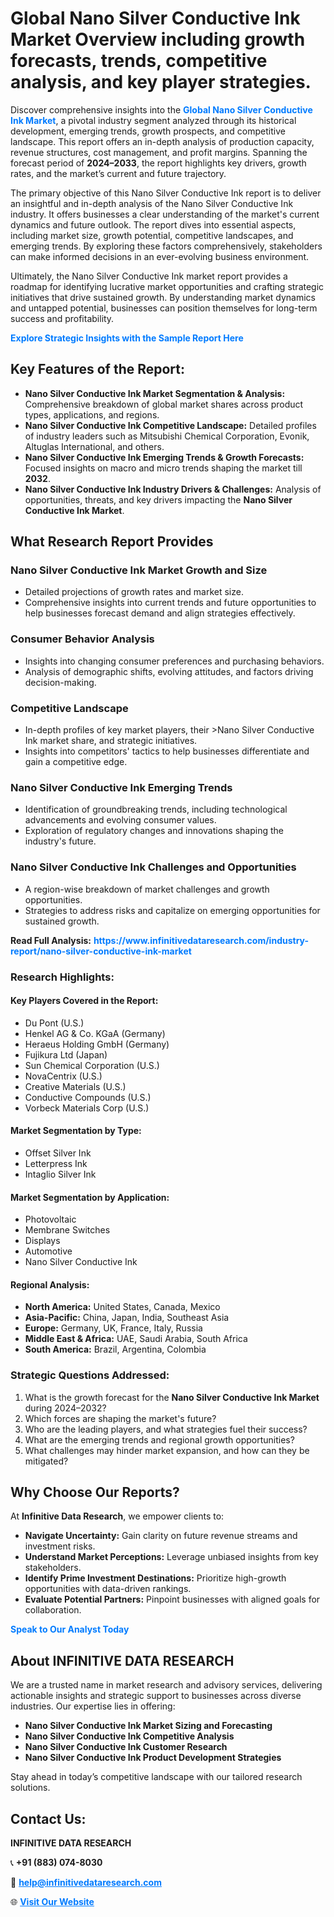<h1>Global Nano Silver Conductive Ink Market Overview including growth forecasts, trends, competitive analysis, and key player strategies.</h1>
<p>
Discover comprehensive insights into the 
<a href="https://www.infinitivedataresearch.com/industry-report/nano-silver-conductive-ink-market" rel="dofollow" style="color: #007BFF; text-decoration: none;"><strong>Global Nano Silver Conductive Ink Market</strong></a>, a pivotal industry segment analyzed through its historical development, emerging trends, growth prospects, and competitive landscape. This report offers an in-depth analysis of production capacity, revenue structures, cost management, and profit margins. Spanning the forecast period of <strong>2024–2033</strong>, the report highlights key drivers, growth rates, and the market’s current and future trajectory.
</p>
<p>
The primary objective of this Nano Silver Conductive Ink report is to deliver an insightful and in-depth analysis of the Nano Silver Conductive Ink industry. It offers businesses a clear understanding of the market's current dynamics and future outlook. The report dives into essential aspects, including market size, growth potential, competitive landscapes, and emerging trends. By exploring these factors comprehensively, stakeholders can make informed decisions in an ever-evolving business environment.
</p>
<p>
Ultimately, the Nano Silver Conductive Ink market report provides a roadmap for identifying lucrative market opportunities and crafting strategic initiatives that drive sustained growth. By understanding market dynamics and untapped potential, businesses can position themselves for long-term success and profitability.
</p>
<p>
<a href="https://www.infinitivedataresearch.com/request-sample/reportId=107358" style="color: #007BFF; text-decoration: none;"><strong>Explore Strategic Insights with the Sample Report Here</strong></a>
</p>

<h2>Key Features of the Report:</h2>
<ul>
<li><strong>Nano Silver Conductive Ink Market Segmentation & Analysis:</strong> Comprehensive breakdown of global market shares across product types, applications, and regions.</li>
<li><strong>Nano Silver Conductive Ink Competitive Landscape:</strong> Detailed profiles of industry leaders such as Mitsubishi Chemical Corporation, Evonik, Altuglas International, and others.</li>
<li><strong>Nano Silver Conductive Ink Emerging Trends & Growth Forecasts:</strong> Focused insights on macro and micro trends shaping the market till <strong>2032</strong>.</li>
<li><strong>Nano Silver Conductive Ink Industry Drivers & Challenges:</strong> Analysis of opportunities, threats, and key drivers impacting the <strong>Nano Silver Conductive Ink Market</strong>.</li>
</ul>

<h2>What Research Report Provides</h2>
<h3>Nano Silver Conductive Ink Market Growth and Size</h3>
<ul>
<li>Detailed projections of growth rates and market size.</li>
<li>Comprehensive insights into current trends and future opportunities to help businesses forecast demand and align strategies effectively.</li>
</ul>

<h3>Consumer Behavior Analysis</h3>
<ul>
<li>Insights into changing consumer preferences and purchasing behaviors.</li>
<li>Analysis of demographic shifts, evolving attitudes, and factors driving decision-making.</li>
</ul>

<h3>Competitive Landscape</h3>
<ul>
<li>In-depth profiles of key market players, their >Nano Silver Conductive Ink market share, and strategic initiatives.</li>
<li>Insights into competitors' tactics to help businesses differentiate and gain a competitive edge.</li>
</ul>

<h3>Nano Silver Conductive Ink Emerging Trends</h3>
<ul>
<li>Identification of groundbreaking trends, including technological advancements and evolving consumer values.</li>
<li>Exploration of regulatory changes and innovations shaping the industry's future.</li>
</ul>

<h3>Nano Silver Conductive Ink Challenges and Opportunities</h3>
<ul>
<li>A region-wise breakdown of market challenges and growth opportunities.</li>
<li>Strategies to address risks and capitalize on emerging opportunities for sustained growth.</li>
</ul>
<p><strong>Read Full Analysis:</strong> <a href="https://www.infinitivedataresearch.com/industry-report/nano-silver-conductive-ink-market" rel="dofollow" style="color: #007BFF; text-decoration: none;"><strong>https://www.infinitivedataresearch.com/industry-report/nano-silver-conductive-ink-market</strong></a></p>
<h3>Research Highlights:</h3>
<h4>Key Players Covered in the Report:</h4>
<ul><li>Du Pont (U.S.)</li><li>Henkel AG &amp; Co. KGaA (Germany)</li><li>Heraeus Holding GmbH (Germany)</li><li>Fujikura Ltd (Japan)</li><li>Sun Chemical Corporation (U.S.)</li><li>NovaCentrix (U.S.)</li><li>Creative Materials (U.S.)</li><li>Conductive Compounds (U.S.)</li><li>Vorbeck Materials Corp (U.S.)</li></ul>
<h4>Market Segmentation by Type:</h4>
<ul><li>Offset Silver Ink</li><li>Letterpress Ink</li><li>Intaglio Silver Ink</li></ul>
<h4>Market Segmentation by Application:</h4>
<ul><li>Photovoltaic</li><li>Membrane Switches</li><li>Displays</li><li>Automotive</li><li>Nano Silver Conductive Ink</li></ul>

<h4>Regional Analysis:</h4>
<ul>
<li><strong>North America:</strong> United States, Canada, Mexico</li>
<li><strong>Asia-Pacific:</strong> China, Japan, India, Southeast Asia</li>
<li><strong>Europe:</strong> Germany, UK, France, Italy, Russia</li>
<li><strong>Middle East & Africa:</strong> UAE, Saudi Arabia, South Africa</li>
<li><strong>South America:</strong> Brazil, Argentina, Colombia</li>
</ul>

<h3>Strategic Questions Addressed:</h3>
<ol>
<li>What is the growth forecast for the <strong>Nano Silver Conductive Ink Market</strong> during 2024–2032?</li>
<li>Which forces are shaping the market's future?</li>
<li>Who are the leading players, and what strategies fuel their success?</li>
<li>What are the emerging trends and regional growth opportunities?</li>
<li>What challenges may hinder market expansion, and how can they be mitigated?</li>
</ol>

<h2>Why Choose Our Reports?</h2>
<p>At <strong>Infinitive Data Research</strong>, we empower clients to:</p>
<ul>
<li><strong>Navigate Uncertainty:</strong> Gain clarity on future revenue streams and investment risks.</li>
<li><strong>Understand Market Perceptions:</strong> Leverage unbiased insights from key stakeholders.</li>
<li><strong>Identify Prime Investment Destinations:</strong> Prioritize high-growth opportunities with data-driven rankings.</li>
<li><strong>Evaluate Potential Partners:</strong> Pinpoint businesses with aligned goals for collaboration.</li>
</ul>
<p><a href="https://www.infinitivedataresearch.com/industry-report/nano-silver-conductive-ink-market" rel="dofollow" style="color: #007BFF; text-decoration: none;"><strong>Speak to Our Analyst Today</strong></a></p>

<h2>About INFINITIVE DATA RESEARCH</h2>
<p>We are a trusted name in market research and advisory services, delivering actionable insights and strategic support to businesses across diverse industries. Our expertise lies in offering:</p>
<ul>
<li><strong>Nano Silver Conductive Ink Market Sizing and Forecasting</strong></li>
<li><strong>Nano Silver Conductive Ink Competitive Analysis</strong></li>
<li><strong>Nano Silver Conductive Ink Customer Research</strong></li>
<li><strong>Nano Silver Conductive Ink Product Development Strategies</strong></li>
</ul>
<p>Stay ahead in today’s competitive landscape with our tailored research solutions.</p>

<h2>Contact Us:</h2>
<p><strong>INFINITIVE DATA RESEARCH</strong></p>
<p>📞 <strong>+91 (883) 074-8030</strong></p>
<p>📧 <strong><a href="mailto:help@infinitivedataresearch.com" style="color: #007BFF;">help@infinitivedataresearch.com</a></strong></p>
<p>🌐 <strong><a href="https://www.infinitivedataresearch.com" rel="dofollow" style="color: #007BFF;">Visit Our Website</a></strong></p>